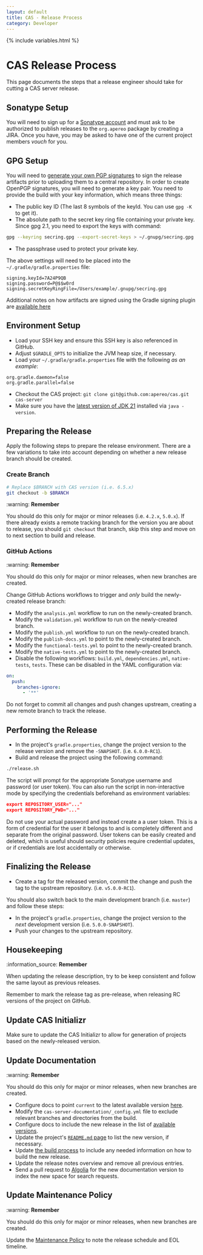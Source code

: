 ```yaml
---
layout: default
title: CAS - Release Process
category: Developer
---
```


{% include variables.html %}

# CAS Release Process

This page documents the steps that a release engineer should take for cutting a CAS server release. 

## Sonatype Setup

You will need to sign up for a [Sonatype account](https://central.sonatype.org/pages/ossrh-guide.html) and must ask 
to be authorized to publish releases to the `org.apereo` package by creating a JIRA. Once you have, you may be asked to have one of the
current project members *vouch* for you. 

## GPG Setup

You will need to [generate your own PGP signatures](https://blog.sonatype.com/2010/01/how-to-generate-pgp-signatures-with-maven/) to 
sign the release artifacts prior to uploading them to a central repository. In order to create OpenPGP signatures, you will 
need to generate a key pair. You need to provide the build with your key information, which means three things:

- The public key ID (The last 8 symbols of the keyId. You can use `gpg -K` to get it).
- The absolute path to the secret key ring file containing your private key. Since gpg 2.1, you need to export the keys with command:

```bash
gpg --keyring secring.gpg --export-secret-keys > ~/.gnupg/secring.gpg
```

- The passphrase used to protect your private key.

The above settings will need to be placed into the `~/.gradle/gradle.properties` file:

```properties
signing.keyId=7A24P9QB
signing.password=P@$$w0rd
signing.secretKeyRingFile=/Users/example/.gnupg/secring.gpg
```

Additional notes on how artifacts are signed using the Gradle 
signing plugin are [available here](https://docs.gradle.org/current/userguide/signing_plugin.html)

## Environment Setup

- Load your SSH key and ensure this SSH key is also referenced in GitHub.
- Adjust `$GRADLE_OPTS` to initialize the JVM heap size, if necessary.
- Load your `~/.gradle/gradle.properties` file with the following *as an example*:

```properties
org.gradle.daemon=false
org.gradle.parallel=false
```

- Checkout the CAS project: `git clone git@github.com:apereo/cas.git cas-server`
- Make sure you have the [latest version of JDK 21](https://openjdk.java.net/projects/jdk/21/) installed via `java -version`. 

## Preparing the Release

Apply the following steps to prepare the release environment. There are a few variations to take into account depending on whether
a new release branch should be created. 

### Create Branch

```bash
# Replace $BRANCH with CAS version (i.e. 6.5.x)
git checkout -b $BRANCH
```

<div class="alert alert-warning">:warning: <strong>Remember</strong><p>You should do this only for major or minor 
releases (i.e. <code>4.2.x</code>, <code>5.0.x</code>).
If there already exists a remote tracking branch for the version you are about to release, you should <code>git checkout</code> that branch, 
skip this step and move on to next section to build and release.</p></div>

### GitHub Actions

<div class="alert alert-warning">:warning: <strong>Remember</strong><p>You should do this only for major or minor 
releases, when new branches are created.</p></div>
 
Change GitHub Actions workflows to trigger and *only* build the newly-created release branch:

* Modify the `analysis.yml` workflow to run on the newly-created branch.
* Modify the `validation.yml` workflow to run on the newly-created branch.
* Modify the `publish.yml` workflow to run on the newly-created branch.
* Modify the `publish-docs.yml` to point to the newly-created branch.
* Modify the `functional-tests.yml` to point to the newly-created branch.
* Modify the `native-tests.yml` to point to the newly-created branch.
* Disable the following workflows: `build.yml`, `dependencies.yml`, `native-tests`, `tests`. These can be disabled in the YAML configuration via:

```yaml
on:
  push:
    branches-ignore:
      - '**'
```

Do not forget to commit all changes and push changes upstream, creating a new remote branch to track the release.

## Performing the Release 

- In the project's `gradle.properties`, change the project version to the release version and remove the `-SNAPSHOT`. (i.e. `6.0.0-RC1`). 
- Build and release the project using the following command:

```bash
./release.sh
```

The script will prompt for the appropriate Sonatype username and password (or user token). You can also run the script in non-interactive
mode by specifying the credentials beforehand as environment variables:

```json
export REPOSITORY_USER="..."
export REPOSITORY_PWD="..."
```

Do not use your actual password and instead create a a user token. This is a form of credential for the user 
it belongs to and is  completely different and separate from the original password. User tokens can be easily 
created and deleted, which is useful should security policies require credential updates, or 
if credentials are lost accidentally or otherwise.

## Finalizing the Release

- Create a tag for the released version, commit the change and push the tag to the upstream repository. (i.e. `v5.0.0-RC1`).

You should also switch back to the main development branch (i.e. `master`) and follow these steps:

- In the project's `gradle.properties`, change the project version to the *next* development version (i.e. `5.0.0-SNAPSHOT`). 
- Push your changes to the upstream repository. 

## Housekeeping

<div class="alert alert-info">:information_source: <strong>Remember</strong><p>When updating the release description, try to be keep 
consistent and follow the same layout as previous releases.</p></div>

Remember to mark the release tag as pre-release, when releasing RC versions of the project on GitHub. 

## Update CAS Initializr

Make sure to update the CAS Initializr to allow for generation of projects
based on the newly-released version.

## Update Documentation

<div class="alert alert-warning">:warning: <strong>Remember</strong><p>You should do this only for major or minor releases, when new branches are created.</p></div>

- Configure docs to point `current` to the latest available version [here](https://github.com/apereo/cas/blob/gh-pages/current/index.html).
- Modify the `cas-server-documentation/_config.yml` file to exclude relevant branches and directories from the build. 
- Configure docs to include the new release in the list of [available versions](https://github.com/apereo/cas/blob/gh-pages/_layouts/default.html).
- Update the project's [`README.md` page](https://github.com/apereo/cas/blob/master/README.md) to list the new version, if necessary.
- Update [the build process](Build-Process.html) to include any needed information on how to build the new release.
- Update the release notes overview and remove all previous entries.
- Send a pull request to [Algolia](https://crawler.algolia.com/) for the new documentation version to index the new space for search requests.

## Update Maintenance Policy

<div class="alert alert-warning">:warning: <strong>Remember</strong><p>You should do this only for major or minor releases, when new branches are created.</p></div>

Update the [Maintenance Policy](https://github.com/apereo/cas/edit/gh-pages/developer/Maintenance-Policy.md/) to note 
the release schedule and EOL timeline.
